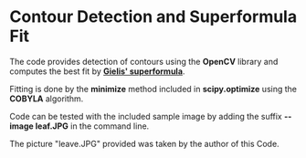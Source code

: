 # Contour Detection and Superformula Fit

The code provides detection of contours using the **OpenCV** library and computes the best fit by **<a href = https://en.wikipedia.org/wiki/Superformula> Gielis' superformula<a/>**.

Fitting is done by the **minimize** method included in **scipy.optimize** using the **COBYLA** algorithm.

Code can be tested with the included sample image by adding the suffix  **--image leaf.JPG** in the command line.

The picture "leave.JPG" provided was taken by the author of this Code.
